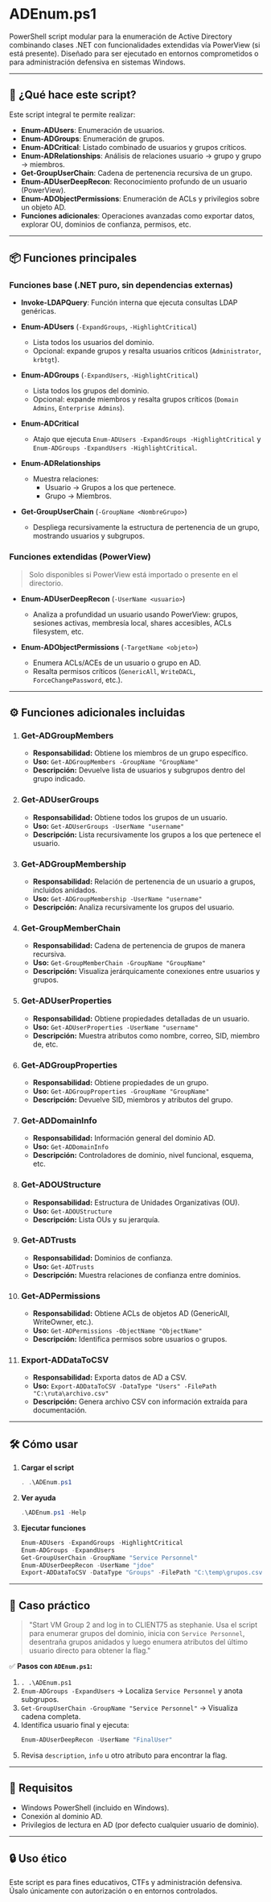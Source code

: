 # ADEnum.ps1

PowerShell script modular para la enumeración de Active Directory combinando clases .NET con funcionalidades extendidas vía PowerView (si está presente). Diseñado para ser ejecutado en entornos comprometidos o para administración defensiva en sistemas Windows.

---

## 🚀 ¿Qué hace este script?

Este script integral te permite realizar:

- **Enum-ADUsers**: Enumeración de usuarios.
- **Enum-ADGroups**: Enumeración de grupos.
- **Enum-ADCritical**: Listado combinado de usuarios y grupos críticos.
- **Enum-ADRelationships**: Análisis de relaciones usuario → grupo y grupo → miembros.
- **Get-GroupUserChain**: Cadena de pertenencia recursiva de un grupo.
- **Enum-ADUserDeepRecon**: Reconocimiento profundo de un usuario (PowerView).
- **Enum-ADObjectPermissions**: Enumeración de ACLs y privilegios sobre un objeto AD.
- **Funciones adicionales**: Operaciones avanzadas como exportar datos, explorar OU, dominios de confianza, permisos, etc.

---

## 📦 Funciones principales

### Funciones base (.NET puro, sin dependencias externas)

- **Invoke-LDAPQuery**: Función interna que ejecuta consultas LDAP genéricas.

- **Enum-ADUsers** (`-ExpandGroups`, `-HighlightCritical`)
  - Lista todos los usuarios del dominio.
  - Opcional: expande grupos y resalta usuarios críticos (`Administrator`, `krbtgt`).

- **Enum-ADGroups** (`-ExpandUsers`, `-HighlightCritical`)
  - Lista todos los grupos del dominio.
  - Opcional: expande miembros y resalta grupos críticos (`Domain Admins`, `Enterprise Admins`).

- **Enum-ADCritical**
  - Atajo que ejecuta `Enum-ADUsers -ExpandGroups -HighlightCritical` y `Enum-ADGroups -ExpandUsers -HighlightCritical`.

- **Enum-ADRelationships**
  - Muestra relaciones:
    - Usuario → Grupos a los que pertenece.
    - Grupo → Miembros.

- **Get-GroupUserChain** (`-GroupName <NombreGrupo>`)
  - Despliega recursivamente la estructura de pertenencia de un grupo, mostrando usuarios y subgrupos.

### Funciones extendidas (PowerView)

> Solo disponibles si PowerView está importado o presente en el directorio.

- **Enum-ADUserDeepRecon** (`-UserName <usuario>`)
  - Analiza a profundidad un usuario usando PowerView: grupos, sesiones activas, membresía local, shares accesibles, ACLs filesystem, etc.

- **Enum-ADObjectPermissions** (`-TargetName <objeto>`)
  - Enumera ACLs/ACEs de un usuario o grupo en AD.
  - Resalta permisos críticos (`GenericAll`, `WriteDACL`, `ForceChangePassword`, etc.).

---

## ⚙️ Funciones adicionales incluidas

1. ### Get-ADGroupMembers
   - **Responsabilidad:** Obtiene los miembros de un grupo específico.
   - **Uso:** `Get-ADGroupMembers -GroupName "GroupName"`
   - **Descripción:** Devuelve lista de usuarios y subgrupos dentro del grupo indicado.

2. ### Get-ADUserGroups
   - **Responsabilidad:** Obtiene todos los grupos de un usuario.
   - **Uso:** `Get-ADUserGroups -UserName "username"`
   - **Descripción:** Lista recursivamente los grupos a los que pertenece el usuario.

3. ### Get-ADGroupMembership
   - **Responsabilidad:** Relación de pertenencia de un usuario a grupos, incluidos anidados.
   - **Uso:** `Get-ADGroupMembership -UserName "username"`
   - **Descripción:** Analiza recursivamente los grupos del usuario.

4. ### Get-GroupMemberChain
   - **Responsabilidad:** Cadena de pertenencia de grupos de manera recursiva.
   - **Uso:** `Get-GroupMemberChain -GroupName "GroupName"`
   - **Descripción:** Visualiza jerárquicamente conexiones entre usuarios y grupos.

5. ### Get-ADUserProperties
   - **Responsabilidad:** Obtiene propiedades detalladas de un usuario.
   - **Uso:** `Get-ADUserProperties -UserName "username"`
   - **Descripción:** Muestra atributos como nombre, correo, SID, miembro de, etc.

6. ### Get-ADGroupProperties
   - **Responsabilidad:** Obtiene propiedades de un grupo.
   - **Uso:** `Get-ADGroupProperties -GroupName "GroupName"`
   - **Descripción:** Devuelve SID, miembros y atributos del grupo.

7. ### Get-ADDomainInfo
   - **Responsabilidad:** Información general del dominio AD.
   - **Uso:** `Get-ADDomainInfo`
   - **Descripción:** Controladores de dominio, nivel funcional, esquema, etc.

8. ### Get-ADOUStructure
   - **Responsabilidad:** Estructura de Unidades Organizativas (OU).
   - **Uso:** `Get-ADOUStructure`
   - **Descripción:** Lista OUs y su jerarquía.

9. ### Get-ADTrusts
   - **Responsabilidad:** Dominios de confianza.
   - **Uso:** `Get-ADTrusts`
   - **Descripción:** Muestra relaciones de confianza entre dominios.

10. ### Get-ADPermissions
    - **Responsabilidad:** Obtiene ACLs de objetos AD (GenericAll, WriteOwner, etc.).
    - **Uso:** `Get-ADPermissions -ObjectName "ObjectName"`
    - **Descripción:** Identifica permisos sobre usuarios o grupos.

11. ### Export-ADDataToCSV
    - **Responsabilidad:** Exporta datos de AD a CSV.
    - **Uso:** `Export-ADDataToCSV -DataType "Users" -FilePath "C:\ruta\archivo.csv"`
    - **Descripción:** Genera archivo CSV con información extraída para documentación.

---

## 🛠 Cómo usar

1. **Cargar el script**
    ```powershell
    . .\ADEnum.ps1
    ```
2. **Ver ayuda**
    ```powershell
    .\ADEnum.ps1 -Help
    ```
3. **Ejecutar funciones**
    ```powershell
    Enum-ADUsers -ExpandGroups -HighlightCritical
    Enum-ADGroups -ExpandUsers
    Get-GroupUserChain -GroupName "Service Personnel"
    Enum-ADUserDeepRecon -UserName "jdoe"
    Export-ADDataToCSV -DataType "Groups" -FilePath "C:\temp\grupos.csv"
    ```

---

## 🎯 Caso práctico

> "Start VM Group 2 and log in to CLIENT75 as stephanie. Usa el script para enumerar grupos del dominio, inicia con `Service Personnel`, desentraña grupos anidados y luego enumera atributos del último usuario directo para obtener la flag."

✅ **Pasos con `ADEnum.ps1`:**

1. `. .\ADEnum.ps1`
2. `Enum-ADGroups -ExpandUsers` → Localiza `Service Personnel` y anota subgrupos.
3. `Get-GroupUserChain -GroupName "Service Personnel"` → Visualiza cadena completa.
4. Identifica usuario final y ejecuta:
   ```powershell
   Enum-ADUserDeepRecon -UserName "FinalUser"
   ```
5. Revisa `description`, `info` u otro atributo para encontrar la flag.

---

## 🧠 Requisitos

- Windows PowerShell (incluido en Windows).
- Conexión al dominio AD.
- Privilegios de lectura en AD (por defecto cualquier usuario de dominio).

---

## 🔒 Uso ético

Este script es para fines educativos, CTFs y administración defensiva. Úsalo únicamente con autorización o en entornos controlados.

